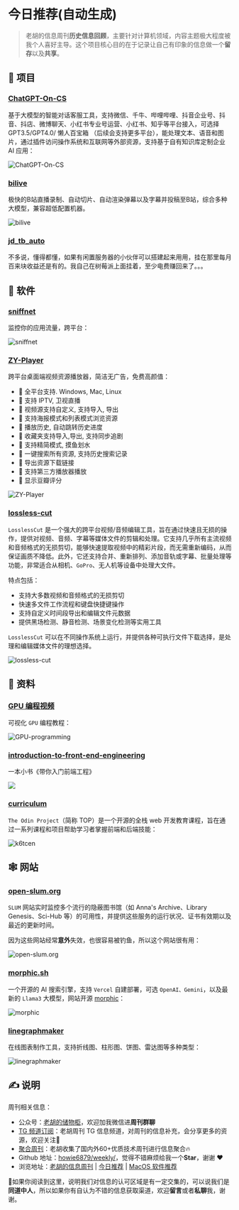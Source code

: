 # 今日推荐(自动生成)

> 老胡的信息周刊**历史信息回顾**，主要针对计算机领域，内容主题极大程度被我个人喜好主导。这个项目核心目的在于记录让自己有印象的信息做一个**留存**以及**共享**。


## 🎯 项目 

### [ChatGPT-On-CS](https://github.com/lrhh123/ChatGPT-On-CS)

基于大模型的智能对话客服工具，支持微信、千牛、哔哩哔哩、抖音企业号、抖音、抖店、微博聊天、小红书专业号运营、小红书、知乎等平台接入，可选择 GPT3.5/GPT4.0/ 懒人百宝箱 （后续会支持更多平台），能处理文本、语音和图片，通过插件访问操作系统和互联网等外部资源，支持基于自有知识库定制企业 AI 应用：

![ChatGPT-On-CS](https://images-1252557999.file.myqcloud.com/uPic/ChatGPT-On-CS.jpg) 

### [bilive](https://github.com/timerring/bilive)

极快的B站直播录制、自动切片、自动渲染弹幕以及字幕并投稿至B站，综合多种大模型，兼容超低配置机器。

![bilive](https://images-1252557999.file.myqcloud.com/uPic/ZIix4n.png) 

### [jd\_tb\_auto](https://github.com/czj2369/jd_tb_auto)

不多说，懂得都懂，如果有闲置服务器的小伙伴可以搭建起来用用，挂在那里每月百来块收益还是有的。我自己在树莓派上面挂着，至少电费赚回来了。。。 

## 🤖 软件 

### [sniffnet](https://github.com/GyulyVGC/sniffnet)

监控你的应用流量，跨平台：

![sniffnet](https://images-1252557999.file.myqcloud.com/uPic/sniffnet.jpg) 

### [ZY-Player](https://github.com/Hunlongyu/ZY-Player)

跨平台桌面端视频资源播放器，简洁无广告，免费高颜值：

- 🍕 全平台支持. Windows, Mac, Linux
- 🍥 支持 IPTV, 卫视直播
- 🍔 视频源支持自定义, 支持导入, 导出
- 🍟 支持海报模式和列表模式浏览资源
- 🌭 播放历史, 自动跳转历史进度
- 🍿 收藏夹支持导入,导出, 支持同步追剧
- 🥙 支持精简模式, 摸鱼划水
- 🥪 一键搜索所有资源, 支持历史搜索记录
- 🌮 导出资源下载链接
- 🍣 支持第三方播放器播放
- 🍤 显示豆瓣评分

![ZY-Player](https://images-1252557999.file.myqcloud.com/uPic/ZY-Player.png) 

### [lossless-cut](https://github.com/mifi/lossless-cut)

`LosslessCut` 是一个强大的跨平台视频/音频编辑工具，旨在通过快速且无损的操作，提供对视频、音频、字幕等媒体文件的剪辑和处理。它支持几乎所有主流视频和音频格式的无损剪切，能够快速提取视频中的精彩片段，而无需重新编码，从而保证画质不降低。此外，它还支持合并、重新排列、添加音轨或字幕、批量处理等功能，非常适合从相机、`GoPro`、无人机等设备中处理大文件。

特点包括：
- 支持大多数视频和音频格式的无损剪切
- 快速多文件工作流程和键盘快捷键操作
- 支持自定义时间段导出和编辑文件元数据
- 提供黑场检测、静音检测、场景变化检测等实用工具

`LosslessCut` 可以在不同操作系统上运行，并提供各种可执行文件下载选择，是处理和编辑媒体文件的理想选择。

![lossless-cut](https://images-1252557999.file.myqcloud.com/uPic/lossless-cut.jpg) 

## 👀 资料 

### [GPU 编程视频](https://www.youtube.com/playlist?list=PL5XwKDZZlwaY7t0M5OLprpkJUIrF8Lc9j)

可视化 `GPU` 编程教程：

![GPU-programming](https://images-1252557999.file.myqcloud.com/uPic/f1S0iU.png) 

### [introduction-to-front-end-engineering](https://github.com/woai3c/introduction-to-front-end-engineering)

一本小书《带你入门前端工程》

![](https://images-1252557999.file.myqcloud.com/uPic/e783TS.png) 

### [curriculum](https://github.com/TheOdinProject/curriculum)

`The Odin Project`（简称 TOP）是一个开源的全栈 web 开发教育课程，旨在通过一系列课程和项目帮助学习者掌握前端和后端技能：

![k6tcen](https://images-1252557999.file.myqcloud.com/uPic/k6tcen.png) 

## 🕸 网站 

### [open-slum.org](https://open-slum.org/)

`SLUM` 网站实时监控多个流行的隐蔽图书馆（如 Anna's Archive、Library Genesis、Sci-Hub 等）的可用性，并提供这些服务的运行状况、证书有效期以及最近的更新时间。

因为这些网站经常**意外**失效，也很容易被钓鱼，所以这个网站很有用：

![open-slum.org](https://images-1252557999.file.myqcloud.com/uPic/PzpYfd.png) 

### [morphic.sh](https://www.morphic.sh/)

一个开源的 AI 搜索引擎，支持 `Vercel` 自建部署，可选 `OpenAI、Gemini`，以及最新的 `Llama3` 大模型，网站开源 [morphic](https://github.com/miurla/morphic)：

![morphic](https://images-1252557999.file.myqcloud.com/uPic/morphic.jpg) 

### [linegraphmaker](https://linegraphmaker.co/)

在线图表制作工具，支持折线图、柱形图、饼图、雷达图等多种类型：

![linegraphmaker](https://images-1252557999.file.myqcloud.com/uPic/linegraphmaker.jpg) 

## ✍️ 说明

周刊相关信息：

- 公众号：[老胡的储物柜](https://images-1252557999.file.myqcloud.com/uPic/ETIbMe.jpg)，欢迎加我微信进**周刊群聊**
- [TG 频道订阅](https://t.me/howie_weekly)：老胡周刊 TG 信息频道，对周刊的信息补充，会分享更多的资源，欢迎关注👏
- [聚合周刊](https://www.fre321.com/weekly)：老胡收集了国内外60+优质技术周刊进行信息聚合🔥
- Github 地址：[howie6879/weekly/](https://github.com/howie6879/weekly/)，觉得不错麻烦给我一个**Star**，谢谢 ❤️
- 浏览地址：[老胡的信息周刊](https://weekly.howie6879.com) | [今日推荐](https://weekly.howie6879.com/recommend/index.html) | [MacOS 软件推荐](https://weekly.howie6879.com/soft/mac.html)

🙌如果你阅读到这里，说明我们对信息的认可区域是有一定交集的，可以说我们是**同道中人**，所以如果你有自认为不错的信息获取渠道，欢迎**留言**或者**私聊**我，谢谢。